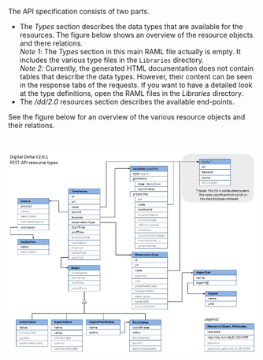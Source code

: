 The API specification consists of two parts.  

* The _Types_ section describes the data types that are available for the resources. The figure below shows an overview of the resource objects and there relations.  
_Note 1_: The _Types_ section in this main RAML file actually is empty. It includes the various type files in the `Libraries` directory.  
_Note 2_: Currently, the generated HTML documentation does not contain tables that describe the data types. However, their content can be seen in the response tabs of the requests. If you want to have a detailed look at the type definitions, open the RAML files in the _Libraries_ directory.
* The _/dd/2.0_ resources section describes the available end-points.

See the figure below for an overview of the various resource objects and their relations.

<p/>
&nbsp;
<p/>

<img src="https://raw.githubusercontent.com/DigitaleDeltaOrg/dd-api/master/documentation/DD-API-2.0-resource-objects.png"/>
